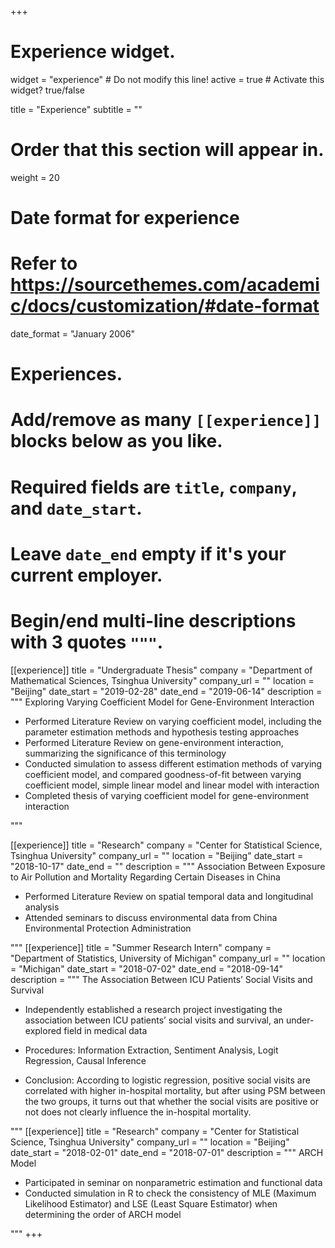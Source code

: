+++
# Experience widget.
widget = "experience"  # Do not modify this line!
active = true  # Activate this widget? true/false

title = "Experience"
subtitle = ""

# Order that this section will appear in.
weight = 20

# Date format for experience
#   Refer to https://sourcethemes.com/academic/docs/customization/#date-format
date_format = "January 2006"

# Experiences.
#   Add/remove as many `[[experience]]` blocks below as you like.
#   Required fields are `title`, `company`, and `date_start`.
#   Leave `date_end` empty if it's your current employer.
#   Begin/end multi-line descriptions with 3 quotes `"""`.
[[experience]]
  title = "Undergraduate Thesis"
  company = "Department of Mathematical Sciences, Tsinghua University"
  company_url = ""
  location = "Beijing"
  date_start = "2019-02-28"
  date_end = "2019-06-14"
  description = """
  Exploring Varying Coefficient Model for Gene-Environment Interaction

  * Performed Literature Review on varying coefficient model, including the parameter estimation methods and hypothesis testing approaches
   * Performed Literature Review on gene-environment interaction, summarizing the significance of this terminology
  * Conducted simulation to assess different estimation methods of varying coefficient model, and compared goodness-of-fit between varying coefficient model, simple linear model and linear model with interaction 
  * Completed thesis of varying coefficient model for gene-environment interaction

"""

[[experience]]
  title = "Research"
  company = "Center for Statistical Science, Tsinghua University"
  company_url = ""
  location = "Beijing"
  date_start = "2018-10-17"
  date_end = ""
  description = """
  Association Between Exposure to Air Pollution and Mortality Regarding Certain Diseases in China

  * Performed Literature Review on spatial temporal data and longitudinal analysis
  * Attended seminars to discuss environmental data from China Environmental Protection Administration 
 

"""
[[experience]]
  title = "Summer Research Intern"
  company = "Department of Statistics, University of Michigan"
  company_url = ""
  location = "Michigan"
  date_start = "2018-07-02"
  date_end = "2018-09-14"
  description = """
  The Association Between ICU Patients’ Social Visits and Survival

  * Independently established a research project investigating the association between ICU patients’ social visits and survival, an under-explored field in medical data

  * Procedures: Information Extraction, Sentiment Analysis, Logit Regression, Causal Inference

  * Conclusion: According to logistic regression, positive social visits are correlated with higher in-hospital mortality, but after using PSM between the two groups, it turns out that whether the social visits are positive or not does not clearly influence the in-hospital mortality.

  """
[[experience]]
  title = "Research"
  company = "Center for Statistical Science, Tsinghua University"
  company_url = ""
  location = "Beijing"
  date_start = "2018-02-01"
  date_end = "2018-07-01"
  description = """
ARCH Model

* Participated in seminar on nonparametric estimation and functional data
*	Conducted simulation in R to check the consistency of MLE (Maximum Likelihood Estimator) and LSE (Least Square Estimator) when determining the order of ARCH model

"""
+++
